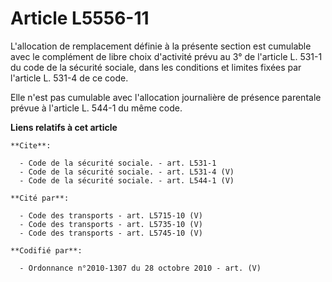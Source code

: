 # Article L5556-11

L'allocation de remplacement définie à la présente section est cumulable avec le complément de libre choix d'activité prévu
au 3° de l'article L. 531-1 du code de la sécurité sociale, dans les conditions et limites fixées par l'article L. 531-4 de
ce code. 

Elle n'est pas cumulable avec l'allocation journalière de présence parentale prévue à l'article L. 544-1 du même code.

**Liens relatifs à cet article**

	**Cite**:

	  - Code de la sécurité sociale. - art. L531-1
	  - Code de la sécurité sociale. - art. L531-4 (V)
	  - Code de la sécurité sociale. - art. L544-1 (V)

	**Cité par**:

	  - Code des transports - art. L5715-10 (V)
	  - Code des transports - art. L5735-10 (V)
	  - Code des transports - art. L5745-10 (V)

	**Codifié par**:

	  - Ordonnance n°2010-1307 du 28 octobre 2010 - art. (V)
